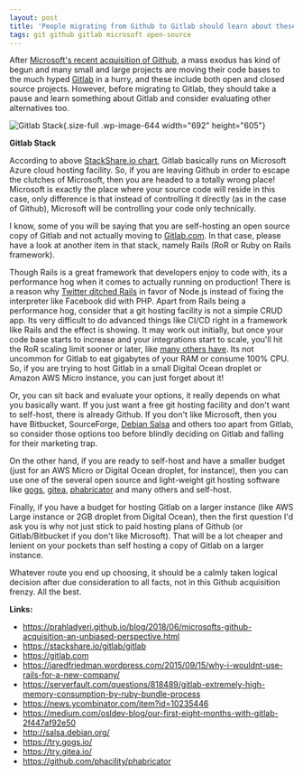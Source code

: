 ```yaml
---
layout: post
title: 'People migrating from Github to Gitlab should learn about these details first'
tags: git github gitlab microsoft open-source
---
```


After [Microsoft's recent acquisition of Github](https://prahladyeri.github.io/blog/2018/06/microsofts-github-acquisition-an-unbiased-perspective.html), a mass exodus has kind of begun and many small and large projects are moving their code bases to the much hyped [Gitlab](https://gitlab.com/) in a hurry, and these include both open and closed source projects. However, before migrating to Gitlab, they should take a pause and learn something about Gitlab and consider evaluating other alternatives too.<!--more-->

![Gitlab Stack](/uploads/2018/06/gitlab_stack.png){.size-full .wp-image-644 width="692" height="605"} 

**Gitlab Stack**

According to above [StackShare.io chart](https://stackshare.io/gitlab/gitlab), Gitlab basically runs on Microsoft Azure cloud hosting facility. So, if you are leaving Github in order to escape the clutches of Microsoft, then you are headed to a totally wrong place! Microsoft is exactly the place where your source code will reside in this case, only difference is that instead of controlling it directly (as in the case of Github), Microsoft will be controlling your code only technically.

I know, some of you will be saying that you are self-hosting an open source copy of Gitlab and not actually moving to [Gitlab.com](https://gitlab.com). In that case, please have a look at another item in that stack, namely Rails (RoR or Ruby on Rails framework).

Though Rails is a great framework that developers enjoy to code with, its a performance hog when it comes to actually running on production! There is a reason why [Twitter ditched Rails](https://jaredfriedman.wordpress.com/2015/09/15/why-i-wouldnt-use-rails-for-a-new-company/) in favor of Node.js instead of fixing the interpreter like Facebook did with PHP. Apart from Rails being a performance hog, consider that a git hosting facility is not a simple CRUD app. Its very difficult to do advanced things like CI/CD right in a framework like Rails and the effect is showing. It may work out initially, but once your code base starts to increase and your integrations start to scale, you'll hit the RoR scaling limit sooner or later, like [many others have](https://serverfault.com/questions/818489/gitlab-extremely-high-memory-consumption-by-ruby-bundle-process). Its not uncommon for Gitlab to eat gigabytes of your RAM or consume 100% CPU. So, if you are trying to host Gitlab in a small Digital Ocean droplet or Amazon AWS Micro instance, you can just forget about it!

Or, you can sit back and evaluate your options, it really depends on what you basically want. If you just want a free git hosting facility and don't want to self-host, there is already Github. If you don't like Microsoft, then you have Bitbucket, SourceForge, [Debian Salsa](http://salsa.debian.org/) and others too apart from Gitlab, so consider those options too before blindly deciding on Gitlab and falling for their marketing trap.

On the other hand, if you are ready to self-host and have a smaller budget (just for an AWS Micro or Digital Ocean droplet, for instance), then you can use one of the several open source and light-weight git hosting software like [gogs](https://try.gogs.io/), [gitea](https://try.gitea.io/), [phabricator](https://github.com/phacility/phabricator) and many others and self-host.

Finally, if you have a budget for hosting Gitlab on a larger instance (like AWS Large instance or 2GB droplet from Digital Ocean), then the first question I'd ask you is why not just stick to paid hosting plans of Github (or Gitlab/Bitbucket if you don't like Microsoft). That will be a lot cheaper and lenient on your pockets than self hosting a copy of Gitlab on a larger instance.

Whatever route you end up choosing, it should be a calmly taken logical decision after due consideration to all facts, not in this Github acquisition frenzy. All the best.

**Links:**

-   <https://prahladyeri.github.io/blog/2018/06/microsofts-github-acquisition-an-unbiased-perspective.html>
-   <https://stackshare.io/gitlab/gitlab>
-   <https://gitlab.com>
-   <https://jaredfriedman.wordpress.com/2015/09/15/why-i-wouldnt-use-rails-for-a-new-company/>
-   <https://serverfault.com/questions/818489/gitlab-extremely-high-memory-consumption-by-ruby-bundle-process>
-   <https://news.ycombinator.com/item?id=10235446>
-   <https://medium.com/osldev-blog/our-first-eight-months-with-gitlab-2f447af92e50>
-   <http://salsa.debian.org/>
-   <https://try.gogs.io/>
-   <https://try.gitea.io/>
-   <https://github.com/phacility/phabricator>

 
